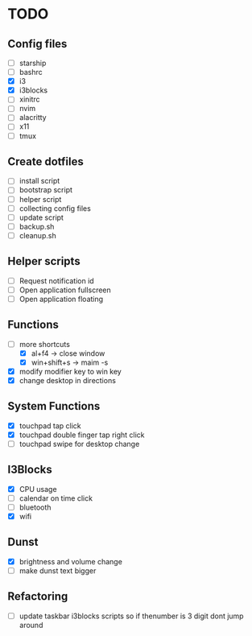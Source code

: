 # TODO

## Config files

- [ ] starship
- [ ] bashrc
- [x] i3
- [x] i3blocks
- [ ] xinitrc
- [ ] nvim
- [ ] alacritty
- [ ] x11
- [ ] tmux

## Create dotfiles

- [ ] install script
- [ ] bootstrap script
- [ ] helper script
- [ ] collecting config files
- [ ] update script
- [ ] backup.sh
- [ ] cleanup.sh

## Helper scripts

- [ ] Request notification id
- [ ] Open application fullscreen
- [ ] Open application floating

## Functions

- [ ] more shortcuts
  - [x] al+f4 -> close window
  - [x] win+shift+s -> maim -s
- [x] modify modifier key to win key
- [x] change desktop in directions

## System Functions

- [x] touchpad tap click
- [x] touchpad double finger tap right click
- [ ] touchpad swipe for desktop change

## I3Blocks

- [x] CPU usage
- [ ] calendar on time click
- [ ] bluetooth
- [x] wifi

## Dunst

- [x] brightness and volume change
- [ ] make dunst text bigger

## Refactoring

- [ ] update taskbar i3blocks scripts so if thenumber is 3 digit dont jump around
